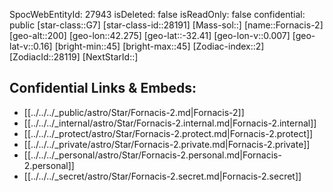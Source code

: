 ﻿---
location: [-32.41,-42.275,200]
type: Star
tags:
- astro/Star

---
SpocWebEntityId: 27943
isDeleted: false
isReadOnly: false
confidential: public
[star-class::G7]
[star-class-id::28191]
[Mass-sol::]
[name::Fornacis-2]
[geo-alt::200]
[geo-lon::42.275]
[geo-lat::-32.41]
[geo-lon-v::0.007]
[geo-lat-v::0.16]
[bright-min::45]
[bright-max::45]
[Zodiac-index::2]
[ZodiacId::28119]
[NextStarId::]



## Confidential Links & Embeds: 
- [[../../../_public/astro/Star/Fornacis-2.md|Fornacis-2]] 
- [[../../../_internal/astro/Star/Fornacis-2.internal.md|Fornacis-2.internal]] 
- [[../../../_protect/astro/Star/Fornacis-2.protect.md|Fornacis-2.protect]] 
- [[../../../_private/astro/Star/Fornacis-2.private.md|Fornacis-2.private]] 
- [[../../../_personal/astro/Star/Fornacis-2.personal.md|Fornacis-2.personal]] 
- [[../../../_secret/astro/Star/Fornacis-2.secret.md|Fornacis-2.secret]]


